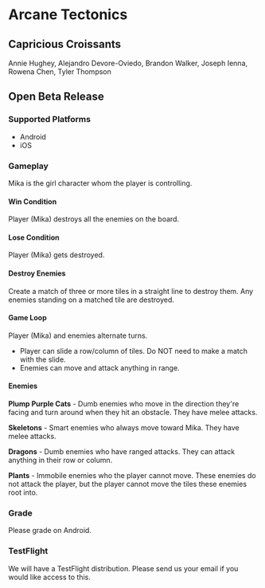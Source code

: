 # Arcane Tectonics
## Capricious Croissants
Annie Hughey, Alejandro Devore-Oviedo, Brandon Walker, Joseph Ienna, Rowena Chen, Tyler Thompson

## Open Beta Release
### Supported Platforms
- Android
- iOS

### Gameplay
Mika is the girl character whom the player is controlling.

#### Win Condition
Player (Mika) destroys all the enemies on the board.

#### Lose Condition
Player (Mika) gets destroyed.

#### Destroy Enemies
Create a match of three or more tiles in a straight line to destroy them. Any enemies standing on a matched tile are destroyed.

#### Game Loop
Player (Mika) and enemies alternate turns.

- Player can slide a row/column of tiles. Do NOT need to make a match with the slide.
- Enemies can move and attack anything in range.

#### Enemies
__Plump Purple Cats__ - Dumb enemies who move in the direction they're facing and turn around when they hit an obstacle. They have melee attacks.

__Skeletons__ - Smart enemies who always move toward Mika. They have melee attacks.

__Dragons__ - Dumb enemies who have ranged attacks. They can attack anything in their row or column.

__Plants__ - Immobile enemies who the player cannot move. These enemies do not attack the player, but the player cannot move the tiles these enemies root into.

### Grade
Please grade on Android.

### TestFlight
We will have a TestFlight distribution. Please send us your email if you would like access to this.
